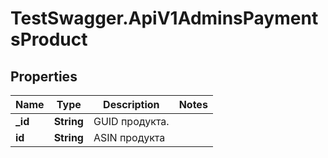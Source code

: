 # TestSwagger.ApiV1AdminsPaymentsProduct

## Properties

Name | Type | Description | Notes
------------ | ------------- | ------------- | -------------
**_id** | **String** | GUID продукта. | 
**id** | **String** | ASIN продукта | 


